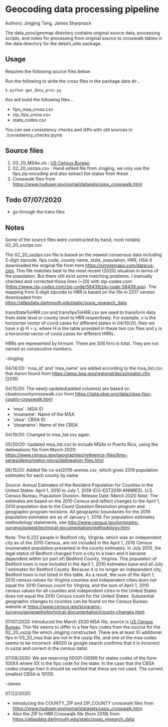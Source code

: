 # Geocoding data processing pipeline

Authors: Jingjing Tang, James Sharpnack

The data_proc/geomap directory contains original source data, processing scripts, and notes for processing from original source to crosswalk tables in the data directory for the delphi_utils package.

## Usage

Requires the following source files below.

Run the following to write the cross files in the package data dir...
```
$ python geo_data_proc.py
```
this will build the following files...
- fips_msa_cross.csv
- zip_fips_cross.csv
- state_codes.csv

You can see consistency checks and diffs with old sources in ./consistency_checks.ipynb

## Source files

1. 03_20_MSAs.xls : [US Census Bureau](https://www.census.gov/geographies/reference-files/time-series/demo/metro-micro/delineation-files.html)
2. 02_20_uszips.csv : Hand edited file from Jingjing, we only use the fips,zip encoding and also extract the states from these
3. Crosswalk files from https://www.huduser.gov/portal/datasets/usps_crosswalk.html

## Todo 07/07/2020

- go through the trans files

## Notes

Some of the source files were constructed by hand, most notably 02_20_uszips.csv.

The 02_20_uszips.csv file is based on the newest consensus data including 5-digit zipcode, fips code, county name, state, population, HRR, HSA (I downloaded the original file from here https://simplemaps.com/data/us-zips. This file matches best to the most recent (2020) situation in terms of the population. But there still exist some matching problems. I manually checked and corrected those lines (~20) with zip-codes.com (https://www.zip-codes.com/zip-code/58439/zip-code-58439.asp). The mapping from 5-digit zipcode to HRR is based on the file in 2017 version downloaded from https://atlasdata.dartmouth.edu/static/supp_research_data

transStateToHRR.csv and transfipsToHRR.csv are used to transform data from state level or county level to HRR respectively. For example, x is the horizontal vector of covid cases for different states in 04/10/20, then we have x @ H = y, where H is the table provided in these two csv files and y is a horizontal vector of covid cases for different HRRs.

HRRs are represented by hrrnum. There are 306 hrrs in total. They are not named as consecutive numbers.

-Jingjing


04/14/20: 'msa_id' and 'msa_name' are added according to the msa_list.csv that Aaron found from https://apps.bea.gov/regional/docs/msalist.cfm (2019)   

04/15/20:
The newly updated(added columns) are based on cbsatocountycrosswalk.csv from https://data.nber.org/data/cbsa-fips-county-crosswalk.html
- 'msa' : MSA ID
- 'msaname': Name of the MSA
- 'cbsa': CBSA ID
- 'cbsaname': Name of the CBSA


04/19/20:
Changed to msa_list.csv again. 

05/20/20: Updated msa_list.csv to include MSAs in Puerto Rico, using the delineations file from March 2020: https://www.census.gov/geographies/reference-files/time-series/demo/metro-micro/delineation-files.html

06/15/20:
Added file co-est2019-annres.csv, which gives 2019 population estimates for each county by name 

Source: Annual Estimates of the Resident Population for Counties in the United States: April 1, 2010 to July 1, 2019 (CO-EST2019-ANNRES). U.S. Census Bureau, Population Division. Release Date: March 2020
Note: The estimates are based on the 2010 Census and reflect changes to the April 1, 2010 population due to the Count Question Resolution program and geographic program revisions. All geographic boundaries for the 2019 population estimates are as of January 1, 2019. For population estimates methodology statements, see http://www.census.gov/programs-surveys/popest/technical-documentation/methodology.html.

Note: The 6,222 people in Bedford city, Virginia, which was an independent city as of the 2010 Census, are not included in the April 1, 2010 Census enumerated population presented in the county estimates. In July 2013, the legal status of Bedford changed from a city to a town and it became dependent within (or part of) Bedford County, Virginia. This population of Bedford town is now included in the April 1, 2010 estimates base and all July 1 estimates for Bedford County. Because it is no longer an independent city, Bedford town is not listed in this table. As a result, the sum of the April 1, 2010 census values for Virginia counties and independent cities does not equal the 2010 Census count for Virginia, and the sum of April 1, 2010 census values for all counties and independent cities in the United States does not equal the 2010 Census count for the United States. Substantial geographic changes to counties can be found on the Census Bureau website at https://www.census.gov/programs-surveys/geography/technical-documentation/county-changes.html.


07/07/2020:
Introduced the March 2020 MSA file, source is [US Census Bureau](https://www.census.gov/geographies/reference-files/time-series/demo/metro-micro/delineation-files.html).  This file seems to differ in a few fips codes from the source for the 02_20_uszip file which Jingjing constructed.  There are at least 10 additional fips in 03_20_msa that are not in the uszip file, and one of the msa codes seems to be incorrect: 49020 (a google search confirms that it is incorrect in uszip and correct in the census data). 

07/08/2020:
We are reserving 00001-00099 for states codes of the form 100XX where XX is the fips code for the state.  In the case that the CBSA codes change then it should be verified that these are not used.  The current smallest CBSA is 10100.

-James

07/22/2020:
- Introducing the COUNTY_ZIP and ZIP_COUNTY crosswalk files from https://www.huduser.gov/portal/datasets/usps_crosswalk.html
- Also the ZIP to HRR Crosswalk file (from 2018) from https://atlasdata.dartmouth.edu/static/supp_research_data
